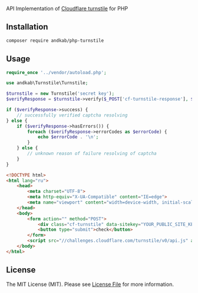 API Implementation of [Cloudflare turnstile](https://www.cloudflare.com/products/turnstile/) for PHP

## Installation

```bash
composer require andkab/php-turnstile
```

## Usage

```php
require_once '../vendor/autoload.php';

use andkab\Turnstile\Turnstile;

$turnstile = new Turnstile('secret key');
$verifyResponse = $turnstile->verify($_POST['cf-turnstile-response'], $_SERVER['REMOTE_ADDR']);

if ($verifyResponse->success) {
    // successfully verified captcha resolving
} else {
    if ($verifyResponse->hasErrors()) {
        foreach ($verifyResponse->errorCodes as $errorCode) {
            echo $errorCode . '\n'; 
        }
    } else {
        // unknown reason of failure resolving of captcha
    }
}
```

```html
<!DOCTYPE html>
<html lang="ru">
    <head>
        <meta charset="UTF-8">
        <meta http-equiv="X-UA-Compatible" content="IE=edge">
        <meta name="viewport" content="width=device-width, initial-scale=1.0">
    </head>
    <body>
        <form action="" method="POST">
            <div class="cf-turnstile" data-sitekey="YOUR_PUBLIC_SITE_KEY"></div> 
            <button type="submit">check</button>
        </form>
        <script src="//challenges.cloudflare.com/turnstile/v0/api.js" async defer></script>
    </body>
</html>
```

## License

The MIT License (MIT). Please see [License File](LICENSE.md) for more information.
